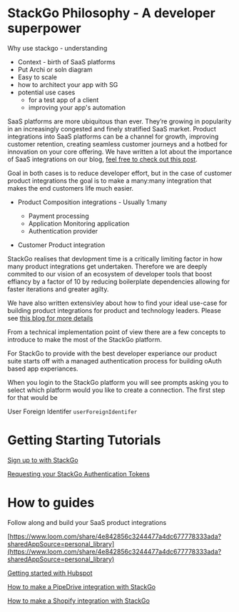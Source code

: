 # StackGo Philosophy - A developer superpower

Why use stackgo - understanding

- Context - birth of SaaS platforms
- Put Archi or soln diagram
- Easy to scale
- how to architect your app with SG
- potential use cases
    - for a test app of a client
    - improving your app's automation


SaaS platforms are more ubiquitous than ever. They’re growing in popularity in an increasingly congested and finely stratified SaaS market. Product integrations into SaaS platforms can be a channel for growth, improving customer retention, creating seamless customer journeys and a hotbed for innovation on your core offering. We have written a lot about the importance of SaaS integrations on our blog, [feel free to check out this post](https://stackgo.io/software-marketplaces-for-growth/).


Goal in both cases is to reduce developer effort, but in the case of customer product integrations the goal is to make a many:many integration that makes the end customers life much easier.

- Product Composition integrations - Usually 1:many
  - Payment processing
  - Application Monitoring application
  - Authentication provider

- Customer Product integration

StackGo realises that devlopment time is a critically limiting factor in how many product integrations get undertaken. Therefore we are deeply commited to our vision of an ecosystem of developer tools that boost effiancy by a factor of 10 by reducing boilerplate dependencies allowing for faster iterations and greater agilty.

We have also written extensivley about how to find your ideal use-case for building product integrations for product and technology leaders. Please see [this blog for more details](https://stackgo.io/data-integration-and-saas-marketplaces/)

From a technical implementation point of view there are a few concepts to introduce to make the most of the StackGo platform.

For StackGo to provide with the best developer experiance our product suite starts off with a managed authentication process for building oAuth based app experiances. 

When you login to the StackGo platform you will see prompts asking you to select which platform would you like to create a connection. The first step for that would be 

User Foreign Identifer `userForeignIdentifer`


# Getting Starting Tutorials

[Sign up to with StackGo ](https://www.notion.so/Sign-up-to-with-StackGo-b3558e3bf2444214a03a6c1314abc778)

[Requesting your StackGo Authentication Tokens](https://www.notion.so/Requesting-your-StackGo-Authentication-Tokens-89b1ab9f852a407ea267a54957f30ff7)

# How to guides

Follow along and build your SaaS product integrations

[https://www.loom.com/share/4e842856c3244477a4dc677778333ada?sharedAppSource=personal_library](https://www.loom.com/share/4e842856c3244477a4dc677778333ada?sharedAppSource=personal_library)

[Getting started with Hubspot](../docs/GettingStarted-Hubspot.md)

[How to make a PipeDrive integration with StackGo]()

[How to make a Shopify integration with StackGo]()